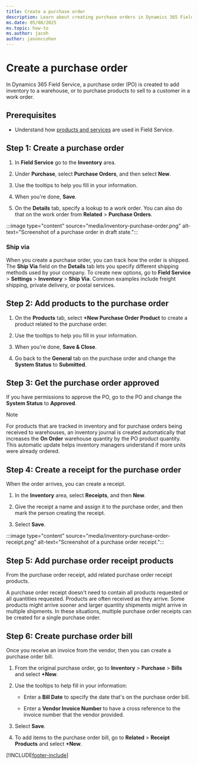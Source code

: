 ```yaml
---
title: Create a purchase order
description: Learn about creating purchase orders in Dynamics 365 Field Service.
ms.date: 05/08/2025
ms.topic: how-to
ms.author: jacoh
author: jasonccohen
---
```


# Create a purchase order

In Dynamics 365 Field Service, a purchase order (PO) is created to add inventory to a warehouse, or to purchase products to sell to a customer in a work order.

## Prerequisites

- Understand how [products and services](../field-service/create-product-or-service.md) are used in Field Service.

## Step 1: Create a purchase order
  
1. In **Field Service** go to the **Inventory** area.  

1. Under **Purchase**, select **Purchase Orders**, and then select **New**.  
  
1. Use the tooltips to help you fill in your information.  
  
1. When you're done, **Save**.  
  
1. On the **Details** tab, specify a lookup to a work order. You can also do that on the work order from **Related** > **Purchase Orders**.

:::image type="content" source="media/inventory-purchase-order.png" alt-text="Screenshot of a purchase order in draft state.":::

### Ship via

When you create a purchase order, you can track how the order is shipped. The **Ship Via** field on the **Details** tab lets you specify different shipping methods used by your company. To create new options, go to **Field Service** > **Settings** > **Inventory** > **Ship Via**. Common examples include freight shipping, private delivery, or postal services.

## Step 2: Add products to the purchase order
  
1. On the **Products** tab, select **+New Purchase Order Product** to create a product related to the purchase order.  
  
1. Use the tooltips to help you fill in your information.  
  
1. When you're done, **Save & Close**.  

1. Go back to the **General** tab on the purchase order and change the **System Status** to **Submitted**.

## Step 3: Get the purchase order approved
  
If you have permissions to approve the PO, go to the PO and change the **System Status** to **Approved**.  

> [!NOTE]
> For products that are tracked in inventory and for purchase orders being received to warehouses, an inventory journal is created automatically that increases the **On Order** warehouse quantity by the PO product quantity. This automatic update helps inventory managers understand if more units were already ordered.

## Step 4: Create a receipt for the purchase order  

When the order arrives, you can create a receipt.  
  
1. In the **Inventory** area, select **Receipts**, and then **New**.  
  
1. Give the receipt a name and assign it to the purchase order, and then mark the person creating the receipt.  
  
1. Select **Save**.  

:::image type="content" source="media/inventory-purchase-order-receipt.png" alt-text="Screenshot of a purchase order receipt.":::

## Step 5: Add purchase order receipt products  
  
From the purchase order receipt, add related purchase order receipt products.

A purchase order receipt doesn't need to contain all products requested or all quantities requested. Products are often received as they arrive. Some products might arrive sooner and larger quantity shipments might arrive in multiple shipments. In these situations, multiple purchase order receipts can be created for a single purchase order.

## Step 6: Create purchase order bill

 Once you receive an invoice from the vendor, then you can create a purchase order bill.  
  
1. From the original purchase order, go to **Inventory** > **Purchase** > **Bills** and select **+New**.

1. Use the tooltips to help fill in your information:  
  
   - Enter a **Bill Date** to specify the date that's on the purchase order bill.  
  
   - Enter a **Vendor Invoice Number** to have a cross reference to the invoice number that the vendor provided.  
  
1. Select **Save**.  
  
1. To add items to the purchase order bill, go to **Related** > **Receipt Products** and select **+New**.

[!INCLUDE[footer-include](../includes/footer-banner.md)]
